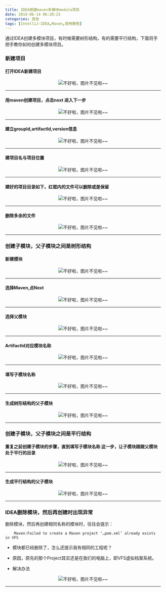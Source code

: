 ```yaml
---
title: IDEA搭建maven多模块module项目
date: 2019-06-14 06:20:23
categories: 其他
tags: [IntelliJ-IDEA,Maven,使用教程]
---
```


通过IDEA创建多模块项目，有时候需要树形结构，有的需要平行结构，下面将手把手教你如何创建多模块项目。
### 新建项目
#### 打开IDEA新建项目
<div align="center">
<img src="IDEA搭建maven多模块module项目/01.png" alt="不好啦，图片不见啦~~" title="谢谢阅读"/>
</div>

---
#### 用maven创建项目，点击next 进入下一步
<div align="center">
<img src="IDEA搭建maven多模块module项目/02.png" alt="不好啦，图片不见啦~~" title="谢谢阅读"/>
</div>

---
#### 建立groupId,artifactId,version信息
<div align="center">
<img src="IDEA搭建maven多模块module项目/03.png" alt="不好啦，图片不见啦~~" title="谢谢阅读"/>
</div>

---
#### 建项目名与项目位置
<div align="center">
<img src="IDEA搭建maven多模块module项目/04.png" alt="不好啦，图片不见啦~~" title="谢谢阅读"/>
</div>

---
#### 建好的项目目录如下，红框内的文件可以删除或是保留
<div align="center">
<img src="IDEA搭建maven多模块module项目/05.png" alt="不好啦，图片不见啦~~" title="谢谢阅读"/>
</div>

---
#### 删除多余的文件
<div align="center">
<img src="IDEA搭建maven多模块module项目/06.png" alt="不好啦，图片不见啦~~" title="谢谢阅读"/>
</div>

---
### 创建子模块，父子模块之间是树形结构
#### 新建模块
<div align="center">
<img src="IDEA搭建maven多模块module项目/07.png" alt="不好啦，图片不见啦~~" title="谢谢阅读"/>
</div>

---
#### 选择Maven,点Next
<div align="center">
<img src="IDEA搭建maven多模块module项目/08.png" alt="不好啦，图片不见啦~~" title="谢谢阅读"/>
</div>

---
#### 选择父模块
<div align="center">
<img src="IDEA搭建maven多模块module项目/09.png" alt="不好啦，图片不见啦~~" title="谢谢阅读"/>
</div>

---
#### ArtifactId对应模块名称
<div align="center">
<img src="IDEA搭建maven多模块module项目/10.png" alt="不好啦，图片不见啦~~" title="谢谢阅读"/>
</div>

---
#### 填写子模块名称
<div align="center">
<img src="IDEA搭建maven多模块module项目/11.png" alt="不好啦，图片不见啦~~" title="谢谢阅读"/>
</div>

---
#### 生成树形结构的父子模块

<div align="center">
<img src="IDEA搭建maven多模块module项目/12.png" alt="不好啦，图片不见啦~~" title="谢谢阅读"/>
</div>

---
### 创建子模块，父子模块之间是平行结构
#### 重复之前创建子模块的步骤，直到填写子模块名称 这一步，让子模块跟跟父模块处于平行的目录

<div align="center">
<img src="IDEA搭建maven多模块module项目/13.png" alt="不好啦，图片不见啦~~" title="谢谢阅读"/>
</div>

---
#### 生成平行结构的父子模块
<div align="center">
<img src="IDEA搭建maven多模块module项目/14.png" alt="不好啦，图片不见啦~~" title="谢谢阅读"/>
</div>

***
### IDEA删除模块，然后再创建时出现异常
删除模块，然后再创建相同名称的模块时，往往会提示：

        Maven:Failed to create a Maven project ‘…pom.xml’ already exists in VFS

* 模块都已经删除了，怎么还提示我有相同的工程呢？

* 原因，原先的那个Project其实还是在我们的电脑上，即VFS虚拟档案系统。

* 解决办法

<div align="center">
<img src="IDEA搭建maven多模块module项目/15.png" alt="不好啦，图片不见啦~~" title="谢谢阅读"/>
</div>

***